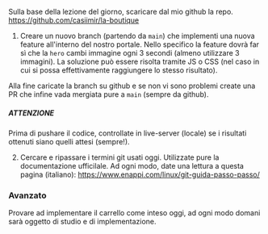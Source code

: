Sulla base della lezione del giorno, scaricare dal mio github la repo.
https://github.com/casiimir/la-boutique

1. Creare un nuovo branch (partendo da `main`) che implementi una nuova feature all'interno del nostro portale. Nello specifico la feature dovrà far sì che la `hero` cambi immagine ogni 3 secondi (almeno utilizzare 3 immagini). La soluzione può essere risolta tramite JS o CSS (nel caso in cui si possa effettivamente raggiungere lo stesso risultato).

Alla fine caricate la branch su github e se non vi sono problemi create una PR che infine vada mergiata pure a `main` (sempre da github).

##### ATTENZIONE

Prima di pushare il codice, controllate in live-server (locale) se i risultati ottenuti siano quelli attesi (sempre!).

2. Cercare e ripassare i termini git usati oggi. Utilizzate pure la documentazione ufficilale.
   Ad ogni modo, date una lettura a questa pagina (italiano):
   https://www.enappi.com/linux/git-guida-passo-passo/

### Avanzato

Provare ad implementare il carrello come inteso oggi, ad ogni modo domani sarà oggetto di studio e di implementazione.

